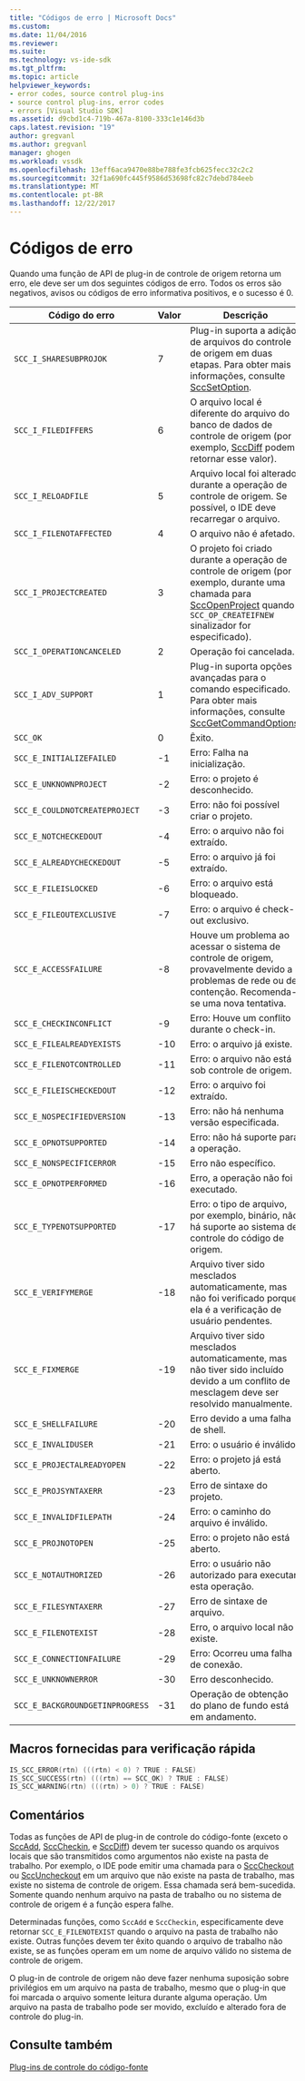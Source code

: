 ```yaml
---
title: "Códigos de erro | Microsoft Docs"
ms.custom: 
ms.date: 11/04/2016
ms.reviewer: 
ms.suite: 
ms.technology: vs-ide-sdk
ms.tgt_pltfrm: 
ms.topic: article
helpviewer_keywords:
- error codes, source control plug-ins
- source control plug-ins, error codes
- errors [Visual Studio SDK]
ms.assetid: d9cbd1c4-719b-467a-8100-333c1e146d3b
caps.latest.revision: "19"
author: gregvanl
ms.author: gregvanl
manager: ghogen
ms.workload: vssdk
ms.openlocfilehash: 13eff6aca9470e88be788fe3fcb625fecc32c2c2
ms.sourcegitcommit: 32f1a690fc445f9586d53698fc82c7debd784eeb
ms.translationtype: MT
ms.contentlocale: pt-BR
ms.lasthandoff: 12/22/2017
---
```

# <a name="error-codes"></a>Códigos de erro
Quando uma função de API de plug-in de controle de origem retorna um erro, ele deve ser um dos seguintes códigos de erro. Todos os erros são negativos, avisos ou códigos de erro informativa positivos, e o sucesso é 0.  
  
|Código do erro|Valor|Descrição|  
|----------------|-----------|-----------------|  
|`SCC_I_SHARESUBPROJOK`|7|Plug-in suporta a adição de arquivos do controle de origem em duas etapas. Para obter mais informações, consulte [SccSetOption](../extensibility/sccsetoption-function.md).|  
|`SCC_I_FILEDIFFERS`|6|O arquivo local é diferente do arquivo do banco de dados de controle de origem (por exemplo, [SccDiff](../extensibility/sccdiff-function.md) podem retornar esse valor).|  
|`SCC_I_RELOADFILE`|5|Arquivo local foi alterado durante a operação de controle de origem. Se possível, o IDE deve recarregar o arquivo.|  
|`SCC_I_FILENOTAFFECTED`|4|O arquivo não é afetado.|  
|`SCC_I_PROJECTCREATED`|3|O projeto foi criado durante a operação de controle de origem (por exemplo, durante uma chamada para [SccOpenProject](../extensibility/sccopenproject-function.md) quando `SCC_OP_CREATEIFNEW` sinalizador for especificado).|  
|`SCC_I_OPERATIONCANCELED`|2|Operação foi cancelada.|  
|`SCC_I_ADV_SUPPORT`|1|Plug-in suporta opções avançadas para o comando especificado. Para obter mais informações, consulte [SccGetCommandOptions](../extensibility/sccgetcommandoptions-function.md).|  
|`SCC_OK`|0|Êxito.|  
|`SCC_E_INITIALIZEFAILED`|-1|Erro: Falha na inicialização.|  
|`SCC_E_UNKNOWNPROJECT`|-2|Erro: o projeto é desconhecido.|  
|`SCC_E_COULDNOTCREATEPROJECT`|-3|Erro: não foi possível criar o projeto.|  
|`SCC_E_NOTCHECKEDOUT`|-4|Erro: o arquivo não foi extraído.|  
|`SCC_E_ALREADYCHECKEDOUT`|-5|Erro: o arquivo já foi extraído.|  
|`SCC_E_FILEISLOCKED`|-6|Erro: o arquivo está bloqueado.|  
|`SCC_E_FILEOUTEXCLUSIVE`|-7|Erro: o arquivo é check-out exclusivo.|  
|`SCC_E_ACCESSFAILURE`|-8|Houve um problema ao acessar o sistema de controle de origem, provavelmente devido a problemas de rede ou de contenção. Recomenda-se uma nova tentativa.|  
|`SCC_E_CHECKINCONFLICT`|-9|Erro: Houve um conflito durante o check-in.|  
|`SCC_E_FILEALREADYEXISTS`|-10|Erro: o arquivo já existe.|  
|`SCC_E_FILENOTCONTROLLED`|-11|Erro: o arquivo não está sob controle de origem.|  
|`SCC_E_FILEISCHECKEDOUT`|-12|Erro: o arquivo foi extraído.|  
|`SCC_E_NOSPECIFIEDVERSION`|-13|Erro: não há nenhuma versão especificada.|  
|`SCC_E_OPNOTSUPPORTED`|-14|Erro: não há suporte para a operação.|  
|`SCC_E_NONSPECIFICERROR`|-15|Erro não específico.|  
|`SCC_E_OPNOTPERFORMED`|-16|Erro, a operação não foi executado.|  
|`SCC_E_TYPENOTSUPPORTED`|-17|Erro: o tipo de arquivo, por exemplo, binário, não há suporte ao sistema de controle do código de origem.|  
|`SCC_E_VERIFYMERGE`|-18|Arquivo tiver sido mesclados automaticamente, mas não foi verificado porque ela é a verificação de usuário pendentes.|  
|`SCC_E_FIXMERGE`|-19|Arquivo tiver sido mesclados automaticamente, mas não tiver sido incluído devido a um conflito de mesclagem deve ser resolvido manualmente.|  
|`SCC_E_SHELLFAILURE`|-20|Erro devido a uma falha de shell.|  
|`SCC_E_INVALIDUSER`|-21|Erro: o usuário é inválido.|  
|`SCC_E_PROJECTALREADYOPEN`|-22|Erro: o projeto já está aberto.|  
|`SCC_E_PROJSYNTAXERR`|-23|Erro de sintaxe do projeto.|  
|`SCC_E_INVALIDFILEPATH`|-24|Erro: o caminho do arquivo é inválido.|  
|`SCC_E_PROJNOTOPEN`|-25|Erro: o projeto não está aberto.|  
|`SCC_E_NOTAUTHORIZED`|-26|Erro: o usuário não autorizado para executar esta operação.|  
|`SCC_E_FILESYNTAXERR`|-27|Erro de sintaxe de arquivo.|  
|`SCC_E_FILENOTEXIST`|-28|Erro, o arquivo local não existe.|  
|`SCC_E_CONNECTIONFAILURE`|-29|Erro: Ocorreu uma falha de conexão.|  
|`SCC_E_UNKNOWNERROR`|-30|Erro desconhecido.|  
|`SCC_E_BACKGROUNDGETINPROGRESS`|-31|Operação de obtenção do plano de fundo está em andamento.|  
  
## <a name="macros-provided-for-quick-checking"></a>Macros fornecidas para verificação rápida  
  
```cpp  
IS_SCC_ERROR(rtn) (((rtn) < 0) ? TRUE : FALSE)  
IS_SCC_SUCCESS(rtn) (((rtn) == SCC_OK) ? TRUE : FALSE)  
IS_SCC_WARNING(rtn) (((rtn) > 0) ? TRUE : FALSE)  
```  
  
## <a name="remarks"></a>Comentários  
 Todas as funções de API de plug-in de controle do código-fonte (exceto o [SccAdd](../extensibility/sccadd-function.md), [SccCheckin](../extensibility/scccheckin-function.md), e [SccDiff](../extensibility/sccdiff-function.md)) devem ter sucesso quando os arquivos locais que são transmitidos como argumentos não existe na pasta de trabalho. Por exemplo, o IDE pode emitir uma chamada para o [SccCheckout](../extensibility/scccheckout-function.md) ou [SccUncheckout](../extensibility/sccuncheckout-function.md) em um arquivo que não existe na pasta de trabalho, mas existe no sistema de controle de origem. Essa chamada será bem-sucedida. Somente quando nenhum arquivo na pasta de trabalho ou no sistema de controle de origem é a função espera falhe.  
  
 Determinadas funções, como `SccAdd` e `SccCheckin`, especificamente deve retornar `SCC_E_FILENOTEXIST` quando o arquivo na pasta de trabalho não existe. Outras funções devem ter êxito quando o arquivo de trabalho não existe, se as funções operam em um nome de arquivo válido no sistema de controle de origem.  
  
 O plug-in de controle de origem não deve fazer nenhuma suposição sobre privilégios em um arquivo na pasta de trabalho, mesmo que o plug-in que foi marcada o arquivo somente leitura durante alguma operação. Um arquivo na pasta de trabalho pode ser movido, excluído e alterado fora de controle do plug-in.  
  
## <a name="see-also"></a>Consulte também  
 [Plug-ins de controle do código-fonte](../extensibility/source-control-plug-ins.md)